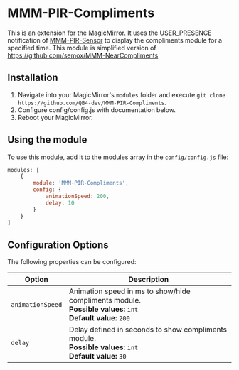 # MMM-PIR-Compliments
This is an extension for the [MagicMirror](https://github.com/MichMich/MagicMirror). It uses the USER_PRESENCE notification of [MMM-PIR-Sensor](https://github.com/paviro/MMM-PIR-Sensor) to display the compliments module for a specified time.
This module is simplified version of https://github.com/semox/MMM-NearCompliments

## Installation
1. Navigate into your MagicMirror's `modules` folder and execute `git clone https://github.com/QB4-dev/MMM-PIR-Compliments`.
2. Configure config/config.js with documentation below.
4. Reboot your MagicMirror.

## Using the module

To use this module, add it to the modules array in the `config/config.js` file:
````javascript
modules: [
	{
		module: 'MMM-PIR-Compliments',
		config: {
		    animationSpeed: 200,
		    delay: 10
		}
	}
]
````

## Configuration Options

The following properties can be configured:

<table width="100%">
	<!-- why, markdown... -->
	<thead>
		<tr>
			<th>Option</th>
			<th width="100%">Description</th>
		</tr>
	<thead>
	<tbody>
		<tr>
			<td><code>animationSpeed</code></td>
			<td>Animation speed in ms to show/hide compliments module.
				<br><b>Possible values:</b> <code>int</code>
				<br><b>Default value:</b> <code>200</code>
			</td>
		</tr>
		<tr>
			<td><code>delay</code></td>
			<td>Delay defined in seconds to show compliments module.
				<br><b>Possible values:</b> <code>int</code>
				<br><b>Default value:</b> <code>30</code>
			</td>
		</tr>
	</tbody>
</table>
